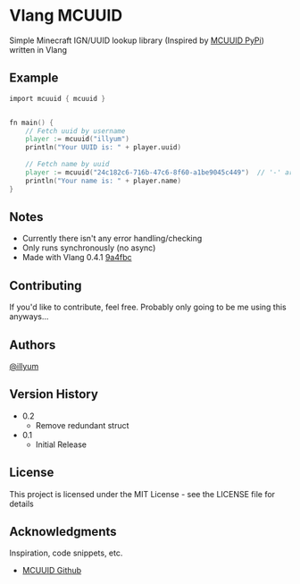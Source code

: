 # Vlang MCUUID

Simple Minecraft IGN/UUID lookup library (Inspired by [MCUUID PyPi](https://pypi.org/project/mcuuid/)) written in Vlang


## Example

```v
import mcuuid { mcuuid }


fn main() {
    // Fetch uuid by username
	player := mcuuid("illyum")
    println("Your UUID is: " + player.uuid)
    
    // Fetch name by uuid
	player := mcuuid("24c182c6-716b-47c6-8f60-a1be9045c449")  // '-' are optional
    println("Your name is: " + player.name)
}
```

## Notes

- Currently there isn't any error handling/checking
- Only runs synchronously (no async)
- Made with Vlang 0.4.1 [9a4fbc](https://github.com/vlang/v/tree/92b551f2773d82b5a2c8b20636f7eec0b3e3f8c1)

## Contributing

If you'd like to contribute, feel free. Probably only going to be me using this anyways...

## Authors

[@illyum](https://github.com/itzilly)

## Version History

* 0.2
    * Remove redundant struct
* 0.1
    * Initial Release

## License

This project is licensed under the MIT License - see the LICENSE file for details

## Acknowledgments

Inspiration, code snippets, etc.
* [MCUUID Github](https://github.com/clerie/mcuuid)